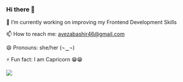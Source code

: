 ### Hi there 👋

<!--
**ayezabashir/ayezabashir** is a ✨ _special_ ✨ repository because its `README.md` (this file) appears on your GitHub profile.

Here are some ideas to get you started:

-->
🔭 I’m currently working on improving my Frontend Development Skills 

📫 How to reach me: ayezabashir46@gmail.com

😄 Pronouns: she/her (¬‿¬)

⚡ Fun fact: I am Capricorn 😁😁

<img src="https://github-readme-stats.vercel.app/api?username=ayezabashir&show_icons=true"/>

